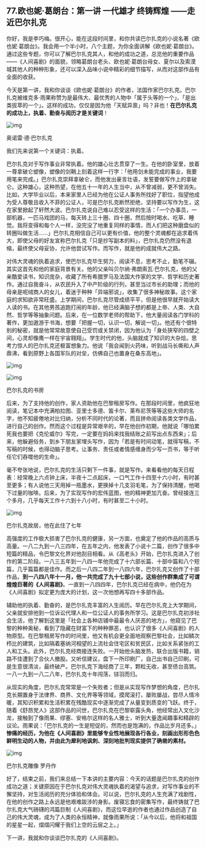 ## 77.欧也妮·葛朗台：第一讲 一代雄才 终铸辉煌 ——走近巴尔扎克

你好，我是李巧梅。很开心，能在这段时间里，和你共读巴尔扎克的小说名著《欧也妮·葛朗台》。我会用一个半小时，八个主题，为你全面讲解《欧也妮·葛朗台》。通过这些专题，你可以了解巴尔扎克其人，和他的成功之道，总览他的重要作品——《人间喜剧》的面貌，领略葛朗台老头、欧也妮·葛朗台母女、夏尔以及索漠城其他人的种种形象，还可以深入品味小说中精彩的细节描写，从而对这部作品有全面的收获。


今天是第一讲，我和你谈谈《欧也妮·葛朗台》的作者，法国作家巴尔扎克。巴尔扎克被维克多·雨果称赞为是最伟大、最优秀的人物中「属于头等的一个」、「是出类拔萃的一个」。这样的成功，仅仅是因为他「天赋异禀」吗？非也！**在巴尔扎克的成功上，执着、勤奋与阅历才是关键词**！


  



![img](https://pic3.zhimg.com/v2-e703bedbff879fc4ced3152f91574dcc.webp)

  



奥诺雷·德·巴尔扎克


我们先来说第一个关键词：执着。


巴尔扎克对于写作事业非常执着。他的雄心壮志贯穿了一生。在他的卧室里，放着一尊拿破仑塑像，塑像的剑鞘上刻着这样一行字：「他用剑未能完成的事业，我要用笔来完成。」巴尔扎克崇拜拿破仑，而他发出豪言壮语，发誓要做写作上的拿破仑。这种雄心，这种热望，在他五十一年的人生当中，从不曾减弱，更不曾消失。比如，大学毕业以后，本来家里人已经为他在公证人事务所找好了职位，指望他成为受人尊敬且收入不菲的公证人，可是巴尔扎克断然拒绝，坚持要以写作为生，这在家里掀起了轩然大波。巴尔扎克说自己难以忍受这样的生活：「一个办事员，一部机器，一匹马戏团的马，每天转上三十圈、四十圈，然后按时喝水、吃草、睡觉。我将变得和每个人一样，没完没了地重复同样的事情，而人们把这种磨盘似的转圈叫做生活……」巴尔扎克相信自己可以更有价值，他的整个灵魂都在追求着伟大，即使父母的好友宣称巴尔扎克「只是抄写副本的料」，巴尔扎克仍然没有退缩，最终使父母妥协，允许他尝试写作。而写作，就是他的成就伟大之路。


对伟大灵魂的执着追求，使巴尔扎克毕生努力，阅读不息，思考不止，勤笔不辍。其实这首先和他的家庭背景有关。他的父亲叫贝尔纳·弗朗索瓦·巴尔扎克，他的父亲酷爱读书，知识庞杂，收藏了所有希腊罗马及法国大作家的文学、哲学和历史著作。通过自我奋斗，从农民升入了中产阶级的行列，甚至当过市长的助理；而他的母亲是呢绒商人的女儿，着迷于种种「异端邪说」，收集了很多神秘故事。这个家庭的求知欲非常旺盛。上学期间，巴尔扎克尽管成绩平平，但是他很早就开始读大人读的书。在其他男孩追跑打闹的年龄，他已经满脑子想的都是上帝、人类、大自然、哲学等等抽象问题。后来，在一位数学老师的帮助下，他大量阅读各门学科的著作，更加遨游于书海，想要「把握一切，认识一切，解说一切」。他还有个很特别的秘密，就是他常常故意使自己受罚或关禁闭，因为他认为「身处狭窄的四壁之间，心灵却像鹰一样在宇宙翱翔」。学生时代的他，头脑就成了知识的大杂烩。思考力惊人的巴尔扎克还极富想象力。他说「我会闻到火药味，听到战马长嘶和人声鼎沸，看到原野上各国军队的对垒，仿佛自己也置身在桑东高地」。


  



![img](https://pic3.zhimg.com/v2-f93b6ebcfa281b01010d5c83f9024636.webp)

  



![img](https://pic4.zhimg.com/v2-ed258a222d3ad9d72063950fb6e0f1b0.webp)

  



巴尔扎克的书房


后来，为了支持他的创作，家人资助他在巴黎租房写作。在那段时间里，他疯狂地阅读，笔记本中充满柏拉图、亚里士多德、笛卡尔、莱布尼茨等等这些大师的名字，他不知疲倦地对比归纳，分析不同时代的论著，而且拼命阅读各类文学作品，进行自己的创作。然而这个过程是异常艰辛的，早在他创作初期，他就说「哪怕累死我也要把《克伦威尔》写完，一定要在妈妈来找我结账之前写出点东西来」；后来，他躲避俗务，到乡下朋友家埋头写作，因为「若是有时间动笔，就得写稿，不写稿的时候，也得动脑子思考。让事务、责任或者情感缠身而少写一页书，等于听任它们吞噬他的生命」。


毫不夸张地说，巴尔扎克的生活只剩下一件事，就是写作。来看看他的每天日程表：经常晚上六点钟上床，半夜十二点起床，一口气工作十四至十六小时，有时甚至更多；有人说他三天用掉一瓶墨水，更换掉十几支羽毛笔，为了保持清醒，他喝下过量的咖啡。后来，为了实现写作的宏伟蓝图，他的精神更加亢奋。曾经接连三个多月，几乎每天工作十六到十八小时，有时甚至二十小时。


  



![img](https://pic3.zhimg.com/v2-4990c612ec5b7c14ba183872e5a337d9.webp)

  



巴尔扎克故居，他在此住了七年


高强度的工作极大损害了巴尔扎克的健康，另一方面，也奠定了他的作品的高质与高量。一八二九到一八三四年，在五年之内，他发表了小说十二篇，创作了很多中短篇的精品，令巴黎文化界对他刮目相看。从《高老头》开始，巴尔扎克进入了创作的第二阶段。一八三五年到一八四一年他完成了十六部长篇、十部中篇和八个短篇，几乎篇篇都是佳作。而之后一八四二年到一八四六年，巴尔扎克又创作了十部作品，**到一八四八年十一月，他一共完成了九十七部小说，这些创作群集成了可谓煌煌巨著的《人间喜剧》**。一直到一八四四年，巴尔扎克已经在病中，他仍在为《人间喜剧》拟定更为庞大的计划，这一次他想再写四十多部作品。


辅助他的执着、勤奋的，是巴尔扎克丰富的人生阅历。早在巴尔扎克上大学期间，父亲就安排他到一位诉讼代理人和一位公证人的事务所学习。这是巴尔扎克初涉社会生活，他了解到这里是「社会上各种店铺中最最令人厌恶的地方」，他窥见了巴黎的种种奥秘，看到了隐藏在财富下的种种罪恶，也认识了很多《人间喜剧》的人物原型。在巴黎租房写作的时间里，他又有机会更全面地观察巴黎社会，比如鳞次栉比的建筑，比如隔着塞纳河相望的上流社会住宅区和贫民区，比如关系紧张的工人和工头。此外，巴尔扎克经商接连失败。一开始他头脑发热，联合出版书籍，销路不佳遭到了合伙人撤股。又听信建议，盘下一所印刷厂，自己出书自己印刷，可是生意很清淡，最终破产。巴尔扎克下海经商了三年，颗粒无收，甚至债台高筑。一八一九到一八二八年，巴尔扎克十年闯荡，铩羽而归。


从现实的角度，巴尔扎克常常是一个失败者；但是从实现写作梦想的角度，巴尔扎克长期置身于法律界、商界、文化界等等领域，摸爬滚打，屡败屡战，尝尽人情冷暖，其知识积累和生活积累在残酷现实中逐渐完成了从量变到质变的飞跃。终于，随着《舒昂党人》这部作品的问世，巴尔扎克在巴黎崭露头角，他经常出入文化沙龙，接触到了像雨果、缪塞、安格尔这样的名人雅士，听到大量逸闻趣事和精辟的议论。雨果说：「巴尔扎克的一生是短促的，然而也是饱满的，作品比岁月还多。」**惨痛的经历，为他在《人间喜剧》里能够专业性地展现各行各业，刻画出形形色色鲜明生动的人物，并由此为犀利地讽刺、深刻地批判现实提供了确凿的素材。**


  



![img](https://pic3.zhimg.com/v2-8c791a20a5b463207d40f66d8111d255.webp)

  



巴尔扎克雕像 罗丹作


好了，结束之前，我们来总结一下本讲的主要内容：今天的话题是巴尔扎克的创作成功之道；关键原因在于巴尔扎克对伟大灵魂执着的渴望与追求，对写作事业的不懈坚持，对生活阅历的充分体验和体会。可以说，巴尔扎克的人生充满了戏剧性，在他的创作之路上永远是他艰难跋涉的身影。废寝忘食的密集写作，最终铸就了巴尔扎克大气磅礴的鸿篇巨制《人间喜剧》，而这位早逝的作者也通过作品创造了自己的伟大灵魂，成为了人类的永恒精神，就像雨果所说：「从今以后，他将和祖国的星星一起，熠熠闪耀于我们上空的云层之上。」


下一讲，我就和你谈谈巴尔扎克的《人间喜剧》。

